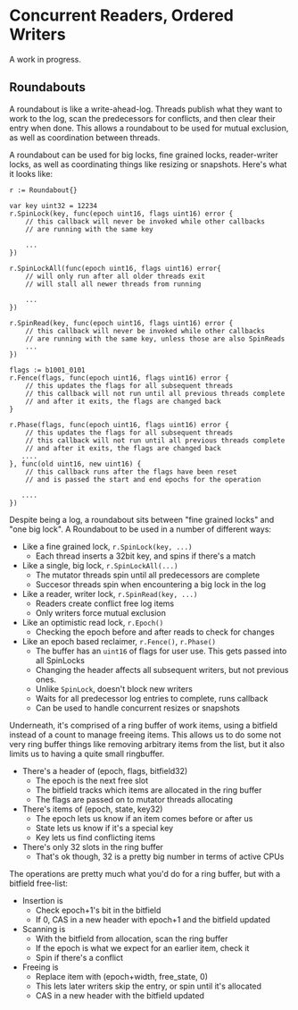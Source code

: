 # Concurrent Readers, Ordered Writers

A work in progress.

## Roundabouts

A roundabout is like a write-ahead-log. Threads publish what they want to work to the log, scan the predecessors for conflicts, and then clear their entry when done. This allows a roundabout to be used for mutual exclusion, as well as coordination between threads.

A roundabout can be used for big locks, fine grained locks, reader-writer locks, as well as coordinating things like resizing or snapshots. Here's what it looks like:

```
r := Roundabout{}

var key uint32 = 12234
r.SpinLock(key, func(epoch uint16, flags uint16) error {
    // this callback will never be invoked while other callbacks
    // are running with the same key

    ...
})

r.SpinLockAll(func(epoch uint16, flags uint16) error{
    // will only run after all older threads exit
    // will stall all newer threads from running

    ...
})

r.SpinRead(key, func(epoch uint16, flags uint16) error {
    // this callback will never be invoked while other callbacks
    // are running with the same key, unless those are also SpinReads
    ...
})

flags := b1001_0101
r.Fence(flags, func(epoch uint16, flags uint16) error {
    // this updates the flags for all subsequent threads
    // this callback will not run until all previous threads complete
    // and after it exits, the flags are changed back
}

r.Phase(flags, func(epoch uint16, flags uint16) error {
    // this updates the flags for all subsequent threads
    // this callback will not run until all previous threads complete
    // and after it exits, the flags are changed back
   ....
}, func(old uint16, new uint16) {
    // this callback runs after the flags have been reset
    // and is passed the start and end epochs for the operation

   ....
})

```

Despite being a log, a roundabout sits between "fine grained locks" and "one big lock". A Roundabout to be used in a number of different ways:

- Like a fine grained lock, `r.SpinLock(key, ...)`
	- Each thread inserts a 32bit key, and spins if there's a match
- Like a single, big lock, `r.SpinLockAll(...)`
	- The mutator threads spin until all predecessors are complete
	- Succesor threads spin when encountering a big lock in the log
- Like a reader, writer lock, `r.SpinRead(key, ...)`
	- Readers create conflict free log items
	- Only writers force mutual exclusion
- Like an optimistic read lock, `r.Epoch()`
	- Checking the epoch before and after reads to check for changes
- Like an epoch based reclaimer, `r.Fence()`, `r.Phase()`
    - The buffer has an `uint16` of flags for user use. This gets passed into all SpinLocks
	- Changing the header affects all subsequent writers, but not previous ones.
	- Unlike `SpinLock`, doesn't block new writers
	- Waits for all predecessor log entries to complete, runs callback
	- Can be used to handle concurrent resizes or snapshots


Underneath, it's comprised of a ring buffer of work items, using a bitfield instead of a count to manage freeing items. This allows us to do some not very ring buffer things like removing arbitrary items from the list, but it also limits us to having a quite small ringbuffer.

- There's a header of (epoch, flags, bitfield32)
	- The epoch is the next free slot
	- The bitfield tracks which items are allocated in the ring buffer
	- The flags are passed on to mutator threads allocating
- There's items of (epoch, state, key32)
	- The epoch lets us know if an item comes before or after us
	- State lets us know if it's a special key
	- Key lets us find conflicting items
- There's only 32 slots in the ring buffer
    - That's ok though, 32 is a pretty big number in terms of active CPUs


The operations are pretty much what you'd do for a ring buffer, but
with a bitfield free-list:

- Insertion is
	- Check epoch+1's bit in the bitfield
	- If 0, CAS in a new header with epoch+1 and the bitfield updated
- Scanning is
	- With the bitfield from allocation, scan the ring buffer
	- If the epoch is what we expect for an earlier item, check it
	- Spin if there's a conflict
- Freeing is
	- Replace item with (epoch+width, free_state, 0)
	- This lets later writers skip the entry, or spin until it's allocated
	- CAS in a new header with the bitfield updated

